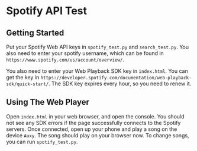 # Spotify API Test


## Getting Started
Put your Spotify Web API keys in  `spotify_test.py` and `search_test.py`. You also need to enter your spotify username, which can be found in `https://www.spotify.com/us/account/overview/`.

You also need to enter your Web Playback SDK key in `index.html`. You can get the key in `https://developer.spotify.com/documentation/web-playback-sdk/quick-start/`. The SDK key expires every hour, so you need to renew it.


## Using The Web Player
Open `index.html` in your web browser, and open the console. You should not see any SDK errors if the page successfully connects to the Spotify servers. Once connected, open up your phone and play a song on the device `Auxy`. The song should play on your browser now. To change songs, you can run `spotify_test.py`.
